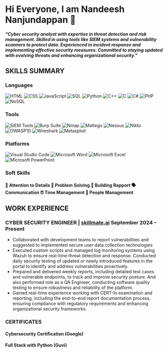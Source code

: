 # Hi Everyone, I am Nandeesh Nanjundappan 👋

##### "Cyber security analyst with expertise in threat detection and risk management. Skilled in using tools like SIEM systems and vulnerability scanners to protect data. Experienced in incident response and implementing effective security measures. Committed to staying updated with evolving threats and enhancing organizational security." 

## SKILLS SUMMARY

### Languages
![HTML](https://img.shields.io/badge/HTML-E34F26?style=for-the-badge&logo=html5&logoColor=white)
![CSS](https://img.shields.io/badge/CSS-1572B6?style=for-the-badge&logo=css3&logoColor=white)
![JavaScript](https://img.shields.io/badge/JavaScript-F7DF1E?style=for-the-badge&logo=javascript&logoColor=black)
![SQL](https://img.shields.io/badge/SQL-4479A1?style=for-the-badge&logo=mysql&logoColor=white)
![Python](https://img.shields.io/badge/Python-3776AB?style=for-the-badge&logo=python&logoColor=white)
![C++](https://img.shields.io/badge/C++-00599C?style=for-the-badge&logo=c%2B%2B&logoColor=white)
![C](https://img.shields.io/badge/C-A8B9CC?style=for-the-badge&logo=c&logoColor=black)
![C#](https://img.shields.io/badge/C%23-239120?style=for-the-badge&logo=c-sharp&logoColor=white)
![PHP](https://img.shields.io/badge/PHP-777BB4?style=for-the-badge&logo=php&logoColor=white)
![NoSQL](https://img.shields.io/badge/NoSQL-47A248?style=for-the-badge&logo=mongodb&logoColor=white)

### Tools
![SIEM Tools](https://img.shields.io/badge/SIEM_Tools-000000?style=for-the-badge&logo=elasticstack&logoColor=white)
![Burp Suite](https://img.shields.io/badge/Burp_Suite-FF6F61?style=for-the-badge&logo=burp-suite&logoColor=white)
![Nmap](https://img.shields.io/badge/Nmap-000000?style=for-the-badge&logo=nmap&logoColor=white)
![Maltego](https://img.shields.io/badge/Maltego-000000?style=for-the-badge&logo=maltego&logoColor=white)
![Nessus](https://img.shields.io/badge/Nessus-000000?style=for-the-badge&logo=tenable&logoColor=white)
![Nikto](https://img.shields.io/badge/Nikto-000000?style=for-the-badge&logo=nikto&logoColor=white)
![OWASP10](https://img.shields.io/badge/OWASP10-000000?style=for-the-badge&logo=owasp&logoColor=white)
![Wireshark](https://img.shields.io/badge/Wireshark-1679A7?style=for-the-badge&logo=wireshark&logoColor=white)
![Metasploit](https://img.shields.io/badge/Metasploit-000000?style=for-the-badge&logo=metasploit&logoColor=white)

### Platforms
![Visual Studio Code](https://img.shields.io/badge/Visual_Studio_Code-007ACC?style=for-the-badge&logo=visual-studio-code&logoColor=white)
![Microsoft Word](https://img.shields.io/badge/Microsoft_Word-2B579A?style=for-the-badge&logo=microsoft-word&logoColor=white)
![Microsoft Excel](https://img.shields.io/badge/Microsoft_Excel-217346?style=for-the-badge&logo=microsoft-excel&logoColor=white)
![Microsoft PowerPoint](https://img.shields.io/badge/Microsoft_PowerPoint-B7472A?style=for-the-badge&logo=microsoft-powerpoint&logoColor=white)

### Soft Skills
#### 🎯 **Attention to Details**  🧩 **Problem Solving**  🤝 **Building Rapport**  🗣️ **Communication**  ⏰ **Time Management**  👥 **People Management**


## WORK EXPERIENCE

### CYBER SECURITY ENGINEER | [skillmate.ai](https://skillmate.ai) **September 2024 – Present**

- Collaborated with development teams to report vulnerabilities and suggested to implemented secure user data collection technologies
- Executed custom scripts and managed log monitoring systems using Wazuh to ensure real-time threat detection and response. Conducted daily security testing of updated or newly introduced features in the portal to identify and address vulnerabilities proactively.
- Prepared and delivered weekly reports, including detailed test cases and vulnerable endpoints, to track and improve security posture. And also performed role as a QA Engineer, conducting software quality testing to ensure robustness and reliability of the platform.
- Gained real-time experience working with CERT-In examination and reporting, including the end-to-end report documentation process, ensuring compliance with regulatory requirements and enhancing organizational security frameworks.

### CERTIFICATES

#### Cybersecurity Certification (Google)  
#### Full Stack with Python (Guvi)     
